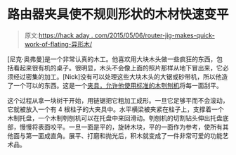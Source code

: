 # 路由器夹具使不规则形状的木材快速变平

> 原文:[https://hack aday . com/2015/05/06/router-jig-makes-quick-work-of-flating-异形木/](https://hackaday.com/2015/05/06/router-jig-makes-quick-work-of-flattening-irregular-shaped-wood/)

[尼克·奥弗曼]是一个非常认真的木工。他喜欢用大块木头做一些疯狂的东西，包括看起来很有机的桌子。很明显，木头不会像上面的照片那样从地下冒出来，它必须经过密集的加工。[Nick]没有可以处理这些大块木头的大锯或砂带机，所以他造了一个可以的东西。这是一个[夹具，允许他使用标准的木刳刨机](http://www.finewoodworking.com/workshop/article/router-jig-turns-stumps-into-beautiful-side-tables.aspx)将每一面刮平。

这个过程从拿一块树干开始，用链锯把它粗加工成形。一旦它足够平而不会滚动，它就被放入一个有 4 根柱子的大夹具中。水平横梁被夹紧在柱子上，支撑着一个木制托盘，一个木制刳刨机可以在托盘中来回滑动。刳刨机的切割钻头伸出托盘底部，慢慢将表面咬平。一旦一面是平的，旋转木块，平的一面作为参考，使所有其他面与第一面成直角。展平、打磨和抛光后，积木就变成了一件非常可爱的功能艺术品。